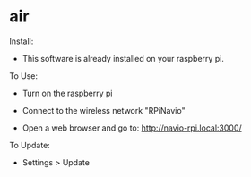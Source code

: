 # air

Install:

* This software is already installed on your raspberry pi.

To Use:

* Turn on the raspberry pi

* Connect to the wireless network "RPiNavio"

* Open a web browser and go to:  http://navio-rpi.local:3000/


To Update:

* Settings > Update
